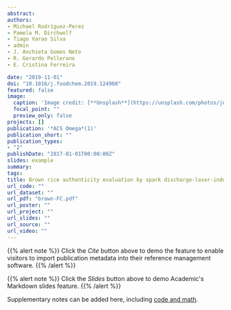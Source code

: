 ```yaml
---
abstract: 
authors:
- Michael Rodríguez-Perez
- Pamela M. Dirchwolf
- Tiago Varao Silva
- admin
- J. Anchieta Gomes Neto
- R. Gerardo Pellerano
- E. Cristina Ferreira

date: "2019-11-01"
doi: "10.1016/j.foodchem.2019.124960"
featured: false
image:
  caption: 'Image credit: [**Unsplash**](https://unsplash.com/photos/jdD8gXaTZsc)'
  focal_point: ""
  preview_only: false
projects: []
publication: '*ACS Omega*(1)'
publication_short: ""
publication_types:
- "2"
publishDate: "2017-01-01T00:00:00Z"
slides: example
summary:
tags:
title: Brown rice authenticity evaluation by spark discharge-laser-induced breakdown spectroscopy
url_code: ""
url_dataset: ""
url_pdf: "brown-FC.pdf"
url_poster: ""
url_project: ""
url_slides: ""
url_source: ""
url_video: ""
---
```


{{% alert note %}}
Click the *Cite* button above to demo the feature to enable visitors to import publication metadata into their reference management software.
{{% /alert %}}

{{% alert note %}}
Click the *Slides* button above to demo Academic's Markdown slides feature.
{{% /alert %}}

Supplementary notes can be added here, including [code and math](https://sourcethemes.com/academic/docs/writing-markdown-latex/).
